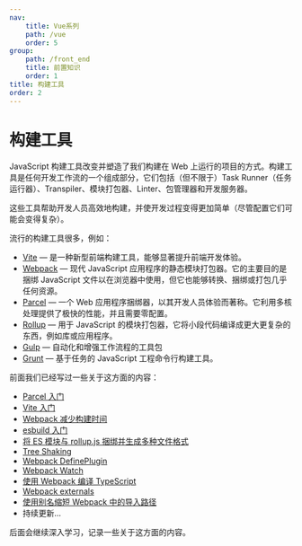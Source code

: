 ```yaml
---
nav:
    title: Vue系列
    path: /vue
    order: 5
group:
    path: /front_end
    title: 前置知识
    order: 1    
title: 构建工具
order: 2    
---
```


# 构建工具

JavaScript 构建工具改变并塑造了我们构建在 Web 上运行的项目的方式。构建工具是任何开发工作流的一个组成部分，它们包括（但不限于）Task Runner（任务运行器）、Transpiler、模块打包器、Linter、包管理器和开发服务器。

这些工具帮助开发人员高效地构建，并使开发过程变得更加简单（尽管配置它们可能会变得复杂）。

流行的构建工具很多，例如：

- [Vite](https://vitejs.dev/) — 是一种新型前端构建工具，能够显著提升前端开发体验。
- [Webpack](https://webpack.js.org/) — 现代 JavaScript 应用程序的静态模块打包器。它的主要目的是捆绑 JavaScript 文件以在浏览器中使用，但它也能够转换、捆绑或打包几乎任何资源。
- [Parcel](https://parceljs.org/) — 一个 Web 应用程序捆绑器，以其开发人员体验而著称。它利用多核处理提供了极快的性能，并且需要零配置。
- [Rollup](https://rollupjs.org/) — 用于 JavaScript 的模块打包器，它将小段代码编译成更大更复杂的东西，例如库或应用程序。
- [Gulp](https://gulpjs.com/) — 自动化和增强工作流程的工具包
- [Grunt](https://gruntjs.com/) — 基于任务的 JavaScript 工程命令行构建工具。

前面我们已经写过一些关于这方面的内容：

- [Parcel 入门](https://github.com/lio-zero/blog/blob/main/%E5%89%8D%E7%AB%AF/Parcel%20%E5%85%A5%E9%97%A8.md)
- [Vite 入门](https://github.com/lio-zero/blog/blob/main/%E5%89%8D%E7%AB%AF/Vite%20%E5%85%A5%E9%97%A8.md)
- [Webpack 减少构建时间](https://github.com/lio-zero/blog/blob/main/%E5%89%8D%E7%AB%AF/Webpack%20%E5%87%8F%E5%B0%91%E6%9E%84%E5%BB%BA%E6%97%B6%E9%97%B4.md)
- [esbuild 入门](https://github.com/lio-zero/blog/blob/main/%E5%89%8D%E7%AB%AF/esbuild%20%E5%85%A5%E9%97%A8.md)
- [将 ES 模块与 rollup.js 捆绑并生成多种文件格式](https://github.com/lio-zero/blog/blob/main/%E5%89%8D%E7%AB%AF/%E5%B0%86%20ES%20%E6%A8%A1%E5%9D%97%E4%B8%8E%20rollup.js%20%E6%8D%86%E7%BB%91%E5%B9%B6%E7%94%9F%E6%88%90%E5%A4%9A%E7%A7%8D%E6%96%87%E4%BB%B6%E6%A0%BC%E5%BC%8F.md)
- [Tree Shaking](https://github.com/lio-zero/blog/blob/main/%E5%89%8D%E7%AB%AF/Tree%20Shaking.md)
- [Webpack DefinePlugin](https://github.com/lio-zero/blog/blob/main/%E5%89%8D%E7%AB%AF/Webpack%20DefinePlugin.md)
- [Webpack Watch](https://github.com/lio-zero/blog/blob/main/%E5%89%8D%E7%AB%AF/Webpack%20Watch.md)
- [使用 Webpack 编译 TypeScript](https://github.com/lio-zero/blog/blob/main/%E5%89%8D%E7%AB%AF/%E4%BD%BF%E7%94%A8%20Webpack%20%E7%BC%96%E8%AF%91%20TypeScript.md)
- [Webpack externals](https://github.com/lio-zero/blog/blob/main/%E5%89%8D%E7%AB%AF/Webpack%20externals.md)
- [使用别名缩短 Webpack 中的导入路径](https://github.com/lio-zero/blog/blob/main/%E5%89%8D%E7%AB%AF/%E4%BD%BF%E7%94%A8%E5%88%AB%E5%90%8D%E7%BC%A9%E7%9F%AD%20Webpack%20%E4%B8%AD%E7%9A%84%E5%AF%BC%E5%85%A5%E8%B7%AF%E5%BE%84.md)
- 持续更新...

后面会继续深入学习，记录一些关于这方面的内容。
